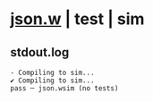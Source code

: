 # [json.w](../../../../examples/tests/valid/json.w) | test | sim

## stdout.log
```log
- Compiling to sim...
✔ Compiling to sim...
pass ─ json.wsim (no tests)
```


